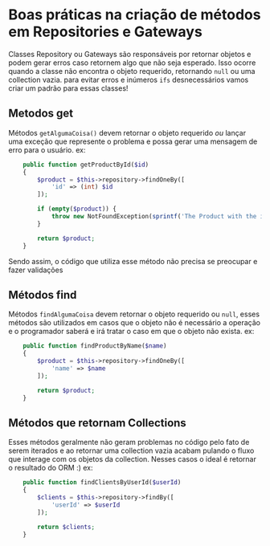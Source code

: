 # Boas práticas na criação de métodos em Repositories e Gateways

Classes Repository ou Gateways são responsáveis por retornar objetos e podem gerar erros caso retornem algo que não seja esperado.
Isso ocorre quando a classe não encontra o objeto requerido, retornando `null` ou uma collection vazia.
para evitar erros e inúmeros `ifs` desnecessários vamos criar um padrão para essas classes!

## Metodos get
Métodos `getAlgumaCoisa()` devem retornar o objeto requerido *ou* lançar uma exceção que represente o problema e possa gerar uma mensagem de erro para o usuário.
ex:
```php
    public function getProductById($id)
    {
        $product = $this->repository->findOneBy([
            'id' => (int) $id
        ]);

        if (empty($product)) {
            throw new NotFoundException(sprintf('The Product with the id "%d" does not exist.', $id));
        }

        return $product;
    }
```
Sendo assim, o código que utiliza esse método não precisa se preocupar e fazer validações

## Métodos find
Métodos `findAlgumaCoisa` devem retornar o objeto requerido ou `null`, esses métodos são utilizados em casos que o objeto não é necessário a operação e o programador saberá e irá tratar o caso em que o objeto não exista.
ex:
```php
    public function findProductByName($name)
    {
        $product = $this->repository->findOneBy([
            'name' => $name
        ]);

        return $product;
    }
```

## Métodos que retornam Collections
Esses métodos geralmente não geram problemas no código pelo fato de serem iterados e ao retornar uma collection vazia acabam pulando o fluxo que interage com os objetos da collection.
Nesses casos o ideal é retornar o resultado do ORM :)
ex:
```php
    public function findClientsByUserId($userId)
    {
        $clients = $this->repository->findBy([
            'userId' => $userId
        ]);

        return $clients;
    }
```
